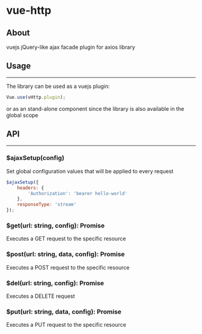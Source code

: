 # vue-http

## About
vuejs jQuery-like ajax facade plugin for axios library 

## Usage
---
The library can be used as a vuejs plugin:

```javascript
Vue.use(vHttp.plugin);
```

or as an stand-alone component since the library is also available in the global scope

## API
---

### $ajaxSetup(config)
Set global configuration values that will be applied to every request

```javascript
$ajaxSetup({
    headers: {
        'Authorization': 'bearer hello-world'
    },
    responseType: 'stream'
});
```

### $get(url: string, config): Promise
Executes a GET request to the specific resource

### $post(url: string, data, config): Promise
Executes a POST request to the specific resource

### $del(url: string, config): Promise
Executes a DELETE request 

### $put(url: string, data, config): Promise
Executes a PUT request to the specific resource